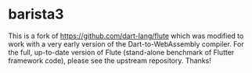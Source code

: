# barista3

This is a fork of https://github.com/dart-lang/flute which was modified to work with a very early version of the Dart-to-WebAssembly compiler. For the full, up-to-date version of Flute (stand-alone benchmark of Flutter framework code), please see the upstream repository. Thanks!
